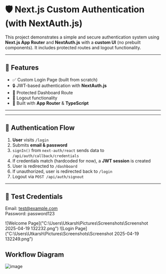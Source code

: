 # 🛡️ Next.js Custom Authentication (with NextAuth.js)

This project demonstrates a simple and secure authentication system using **Next.js App Router** and **NextAuth.js** with a **custom UI** (no prebuilt components). It includes protected routes and logout functionality.

---

## 🚀 Features

- ✅ Custom Login Page (built from scratch)
- 🔒 JWT-based authentication with **NextAuth.js**
- 🔐 Protected Dashboard Route
- 🚪 Logout functionality
- 🔧 Built with **App Router** & **TypeScript**

---


---

## 🔐 Authentication Flow

1. **User** visits `/login`
2. Submits **email & password**
3. `signIn()` from `next-auth/react` sends data to `/api/auth/callback/credentials`
4. If credentials match (hardcoded for now), a **JWT session** is created
5. User is redirected to `/dashboard`
6. If unauthorized, user is redirected back to `/login`
7. Logout via `POST /api/auth/signout`

---

## 🧪 Test Credentials


Email: test@example.com  
Password: password123

![Welcome Page]("C:\Users\Utkarsh\Pictures\Screenshots\Screenshot 2025-04-19 132232.png")
![Login Page]("C:\Users\Utkarsh\Pictures\Screenshots\Screenshot 2025-04-19 132249.png")

## Workflow Diagram
 ![image]("C:\Users\Utkarsh\Downloads\nextauth.drawio.png")



